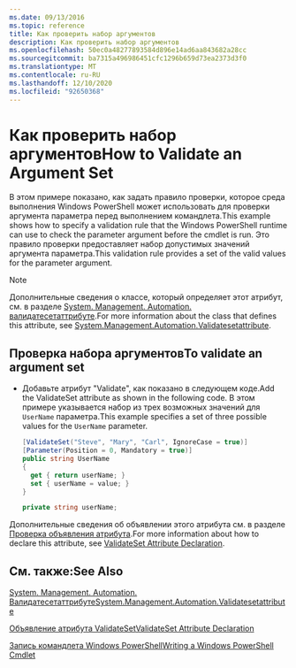 ```yaml
---
ms.date: 09/13/2016
ms.topic: reference
title: Как проверить набор аргументов
description: Как проверить набор аргументов
ms.openlocfilehash: 50ec0a48277893584d896e14ad6aa843682a28cc
ms.sourcegitcommit: ba7315a496986451cfc1296b659d73ea2373d3f0
ms.translationtype: MT
ms.contentlocale: ru-RU
ms.lasthandoff: 12/10/2020
ms.locfileid: "92650368"
---
```

# <a name="how-to-validate-an-argument-set"></a><span data-ttu-id="5a4e0-103">Как проверить набор аргументов</span><span class="sxs-lookup"><span data-stu-id="5a4e0-103">How to Validate an Argument Set</span></span>

<span data-ttu-id="5a4e0-104">В этом примере показано, как задать правило проверки, которое среда выполнения Windows PowerShell может использовать для проверки аргумента параметра перед выполнением командлета.</span><span class="sxs-lookup"><span data-stu-id="5a4e0-104">This example shows how to specify a validation rule that the Windows PowerShell runtime can use to check the parameter argument before the cmdlet is run.</span></span> <span data-ttu-id="5a4e0-105">Это правило проверки предоставляет набор допустимых значений аргумента параметра.</span><span class="sxs-lookup"><span data-stu-id="5a4e0-105">This validation rule provides a set of the valid values for the parameter argument.</span></span>

> [!NOTE]
> <span data-ttu-id="5a4e0-106">Дополнительные сведения о классе, который определяет этот атрибут, см. в разделе [System. Management. Automation. валидатесетаттрибуте](/dotnet/api/System.Management.Automation.ValidateSetAttribute).</span><span class="sxs-lookup"><span data-stu-id="5a4e0-106">For more information about the class that defines this attribute, see [System.Management.Automation.Validatesetattribute](/dotnet/api/System.Management.Automation.ValidateSetAttribute).</span></span>

## <a name="to-validate-an-argument-set"></a><span data-ttu-id="5a4e0-107">Проверка набора аргументов</span><span class="sxs-lookup"><span data-stu-id="5a4e0-107">To validate an argument set</span></span>

- <span data-ttu-id="5a4e0-108">Добавьте атрибут "Validate", как показано в следующем коде.</span><span class="sxs-lookup"><span data-stu-id="5a4e0-108">Add the ValidateSet attribute as shown in the following code.</span></span> <span data-ttu-id="5a4e0-109">В этом примере указывается набор из трех возможных значений для `UserName` параметра.</span><span class="sxs-lookup"><span data-stu-id="5a4e0-109">This example specifies a set of three possible values for the `UserName` parameter.</span></span>

    ```csharp
    [ValidateSet("Steve", "Mary", "Carl", IgnoreCase = true)]
    [Parameter(Position = 0, Mandatory = true)]
    public string UserName
    {
      get { return userName; }
      set { userName = value; }
    }

    private string userName;
    ```

<span data-ttu-id="5a4e0-110">Дополнительные сведения об объявлении этого атрибута см. в разделе [Проверка объявления атрибута](./validateset-attribute-declaration.md).</span><span class="sxs-lookup"><span data-stu-id="5a4e0-110">For more information about how to declare this attribute, see [ValidateSet Attribute Declaration](./validateset-attribute-declaration.md).</span></span>

## <a name="see-also"></a><span data-ttu-id="5a4e0-111">См. также:</span><span class="sxs-lookup"><span data-stu-id="5a4e0-111">See Also</span></span>

[<span data-ttu-id="5a4e0-112">System. Management. Automation. Валидатесетаттрибуте</span><span class="sxs-lookup"><span data-stu-id="5a4e0-112">System.Management.Automation.Validatesetattribute</span></span>](/dotnet/api/System.Management.Automation.ValidateSetAttribute)

[<span data-ttu-id="5a4e0-113">Объявление атрибута ValidateSet</span><span class="sxs-lookup"><span data-stu-id="5a4e0-113">ValidateSet Attribute Declaration</span></span>](./validateset-attribute-declaration.md)

[<span data-ttu-id="5a4e0-114">Запись командлета Windows PowerShell</span><span class="sxs-lookup"><span data-stu-id="5a4e0-114">Writing a Windows PowerShell Cmdlet</span></span>](./writing-a-windows-powershell-cmdlet.md)
